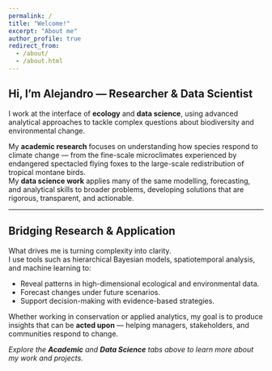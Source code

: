 ```yaml
---
permalink: /
title: "Welcome!"
excerpt: "About me"
author_profile: true
redirect_from: 
  - /about/
  - /about.html
---
```



## Hi, I’m Alejandro — Researcher & Data Scientist

I work at the interface of **ecology** and **data science**, using advanced analytical approaches to tackle complex questions about biodiversity and environmental change.

My **academic research** focuses on understanding how species respond to climate change — from the fine-scale microclimates experienced by endangered spectacled flying foxes to the large-scale redistribution of tropical montane birds.  
My **data science work** applies many of the same modelling, forecasting, and analytical skills to broader problems, developing solutions that are rigorous, transparent, and actionable.

---

## Bridging Research & Application

What drives me is turning complexity into clarity.  
I use tools such as hierarchical Bayesian models, spatiotemporal analysis, and machine learning to:
- Reveal patterns in high-dimensional ecological and environmental data.
- Forecast changes under future scenarios.
- Support decision-making with evidence-based strategies.

Whether working in conservation or applied analytics, my goal is to produce insights that can be **acted upon** — helping managers, stakeholders, and communities respond to change.

_Explore the **Academic** and **Data Science** tabs above to learn more about my work and projects._

